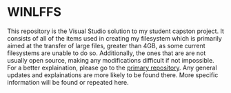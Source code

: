 # WINLFFS
This repository is the Visual Studio solution to my student capston project. 
It consists of all of the items used in creating my filesystem which is primarily aimed at the transfer of 
large files, greater than 4GB, as some current filesystems are unable to do so. Additionally, the ones that are
are not usually open source, making any modifications difficult if not impossible. For a better explaination, please go
to the [primary repository](https://github.com/bholmes94/didactic-spoon "primary repository"). Any general updates and
explainations are more likely to be found there. More specific information will be found or repeated here.
